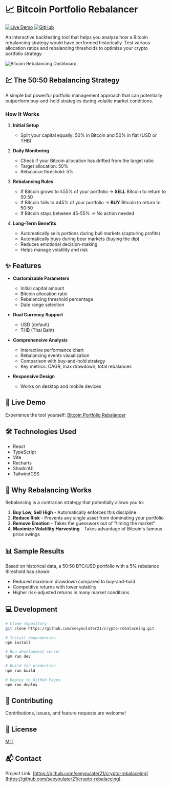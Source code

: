 # 📈 Bitcoin Portfolio Rebalancer

[![Live Demo](https://img.shields.io/badge/Demo-Live%20Site-blue?style=for-the-badge&logo=github)](https://seeyoulater21.github.io/crypto-rebalaceing/)
[![GitHub](https://img.shields.io/github/license/seeyoulater21/crypto-rebalaceing?style=for-the-badge)](https://github.com/seeyoulater21/crypto-rebalaceing)

An interactive backtesting tool that helps you analyze how a Bitcoin rebalancing strategy would have performed historically. Test various allocation ratios and rebalancing thresholds to optimize your crypto portfolio strategy.

![Bitcoin Rebalancing Dashboard](https://images.unsplash.com/photo-1621761191314-4a28f4590dcf?auto=format&fit=crop&w=800&h=400&q=80)

## 💹 The 50:50 Rebalancing Strategy

A simple but powerful portfolio management approach that can potentially outperform buy-and-hold strategies during volatile market conditions.

### How It Works

1. **Initial Setup**
   - Split your capital equally: 50% in Bitcoin and 50% in fiat (USD or THB)

2. **Daily Monitoring**
   - Check if your Bitcoin allocation has drifted from the target ratio
   - Target allocation: 50%
   - Rebalance threshold: 5%

3. **Rebalancing Rules**
   - If Bitcoin grows to ≥55% of your portfolio → **SELL** Bitcoin to return to 50:50
   - If Bitcoin falls to ≤45% of your portfolio → **BUY** Bitcoin to return to 50:50 
   - If Bitcoin stays between 45-55% → No action needed

4. **Long-Term Benefits**
   - Automatically sells portions during bull markets (capturing profits)
   - Automatically buys during bear markets (buying the dip)
   - Reduces emotional decision-making
   - Helps manage volatility and risk

## ✨ Features

- **Customizable Parameters**
  - Initial capital amount
  - Bitcoin allocation ratio
  - Rebalancing threshold percentage
  - Date range selection

- **Dual Currency Support**
  - USD (default)
  - THB (Thai Baht)

- **Comprehensive Analysis**
  - Interactive performance chart
  - Rebalancing events visualization
  - Comparison with buy-and-hold strategy
  - Key metrics: CAGR, max drawdown, total rebalances

- **Responsive Design**
  - Works on desktop and mobile devices

## 🚀 Live Demo

Experience the tool yourself: [Bitcoin Portfolio Rebalancer](https://seeyoulater21.github.io/crypto-rebalaceing/)

## 🛠️ Technologies Used

- React
- TypeScript
- Vite
- Recharts
- ShadcnUI
- TailwindCSS

## 🧠 Why Rebalancing Works

Rebalancing is a contrarian strategy that potentially allows you to:

1. **Buy Low, Sell High** - Automatically enforces this discipline
2. **Reduce Risk** - Prevents any single asset from dominating your portfolio
3. **Remove Emotion** - Takes the guesswork out of "timing the market"
4. **Maximize Volatility Harvesting** - Takes advantage of Bitcoin's famous price swings

## 📊 Sample Results

Based on historical data, a 50:50 BTC/USD portfolio with a 5% rebalance threshold has shown:

- Reduced maximum drawdown compared to buy-and-hold
- Competitive returns with lower volatility
- Higher risk-adjusted returns in many market conditions

## 💻 Development

```bash
# Clone repository
git clone https://github.com/seeyoulater21/crypto-rebalaceing.git

# Install dependencies
npm install

# Run development server
npm run dev

# Build for production
npm run build

# Deploy to GitHub Pages
npm run deploy
```

## 🤝 Contributing

Contributions, issues, and feature requests are welcome!

## 📝 License

[MIT](LICENSE)

## 📬 Contact

Project Link: [https://github.com/seeyoulater21/crypto-rebalaceing](https://github.com/seeyoulater21/crypto-rebalaceing)
